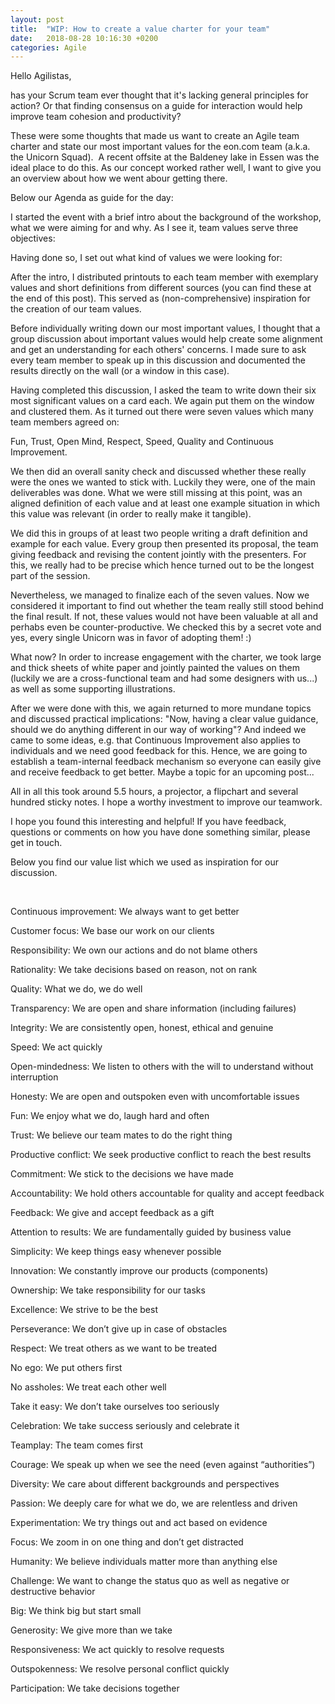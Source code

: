 ```yaml
---
layout: post
title:  "WIP: How to create a value charter for your team"
date:   2018-08-28 10:16:30 +0200
categories: Agile
---
```


Hello Agilistas,

has your Scrum team ever thought that it's lacking general principles for action? Or that finding consensus on a guide for interaction would help improve team cohesion and productivity?

These were some thoughts that made us want to create an Agile team charter and state our most important values for the eon.com team (a.k.a. the Unicorn Squad).  A recent offsite at the Baldeney lake in Essen was the ideal place to do this. As our concept worked rather well, I want to give you an overview about how we went abour getting there.

Below our Agenda as guide for the day:

I started the event with a brief intro about the background of the workshop, what we were aiming for and why. As I see it, team values serve three objectives:

Having done so, I set out what kind of values we were looking for:

After the intro, I distributed printouts to each team member with exemplary values and short definitions from different sources (you can find these at the end of this post). This served as (non-comprehensive) inspiration for the creation of our team values.

Before individually writing down our most important values, I thought that a group discussion about important values would help create some alignment and get an understanding for each others' concerns. I made sure to ask every team member to speak up in this discussion and documented the results directly on the wall (or a window in this case).

Having completed this discussion, I asked the team to write down their six most significant values on a card each. We again put them on the window and clustered them. As it turned out there were seven values which many team members agreed on:

Fun, Trust, Open Mind, Respect, Speed, Quality and Continuous Improvement.

We then did an overall sanity check and discussed whether these really were the ones we wanted to stick with. Luckily they were, one of the main deliverables was done. What we were still missing at this point, was an aligned definition of each value and at least one example situation in which this value was relevant (in order to really make it tangible).

We did this in groups of at least two people writing a draft definition and example for each value. Every group then presented its proposal, the team giving feedback and revising the content jointly with the presenters. For this, we really had to be precise which hence turned out to be the longest part of the session.

Nevertheless, we managed to finalize each of the seven values. Now we considered it important to find out whether the team really still stood behind the final result. If not, these values would not have been valuable at all and perhabs even be counter-productive. We checked this by a secret vote and yes, every single Unicorn was in favor of adopting them! :)

What now? In order to increase engagement with the charter, we took large and thick sheets of white paper and jointly painted the values on them (luckily we are a cross-functional team and had some designers with us...) as well as some supporting illustrations.

After we were done with this, we again returned to more mundane topics and discussed practical implications: "Now, having a clear value guidance, should we do anything different in our way of working"? And indeed we came to some ideas, e.g. that Continuous Improvement also applies to individuals and we need good feedback for this. Hence, we are going to establish a team-internal feedback mechanism so everyone can easily give and receive feedback to get better. Maybe a topic for an upcoming post...

All in all this took around 5.5 hours, a projector, a flipchart and several hundred sticky notes. I hope a worthy investment to improve our teamwork.

I hope you found this interesting and helpful! If you have feedback, questions or comments on how you have done something similar, please get in touch.

Below you find our value list which we used as inspiration for our discussion.

 

Continuous improvement: We always want to get better

Customer focus: We base our work on our clients

Responsibility: We own our actions and do not blame others

Rationality: We take decisions based on reason, not on rank

Quality: What we do, we do well

Transparency: We are open and share information (including failures)

Integrity: We are consistently open, honest, ethical and genuine

Speed: We act quickly

Open-mindedness: We listen to others with the will to understand without interruption

Honesty: We are open and outspoken even with uncomfortable issues

Fun: We enjoy what we do, laugh hard and often

Trust: We believe our team mates to do the right thing

Productive conflict: We seek productive conflict to reach the best results

Commitment: We stick to the decisions we have made

Accountability: We hold others accountable for quality and accept feedback

Feedback: We give and accept feedback as a gift

Attention to results: We are fundamentally guided by business value

Simplicity: We keep things easy whenever possible

Innovation: We constantly improve our products (components)

Ownership: We take responsibility for our tasks

Excellence: We strive to be the best

Perseverance: We don’t give up in case of obstacles

Respect: We treat others as we want to be treated

No ego: We put others first

No assholes: We treat each other well

Take it easy: We don’t take ourselves too seriously

Celebration: We take success seriously and celebrate it

Teamplay: The team comes first

Courage: We speak up when we see the need (even against “authorities”)

Diversity: We care about different backgrounds and perspectives

Passion: We deeply care for what we do, we are relentless and driven

Experimentation: We try things out and act based on evidence

Focus: We zoom in on one thing and don’t get distracted

Humanity: We believe individuals matter more than anything else

Challenge: We want to change the status quo as well as negative or destructive behavior

Big: We think big but start small

Generosity: We give more than we take

Responsiveness: We act quickly to resolve requests

Outspokenness: We resolve personal conflict quickly

Participation: We take decisions together
